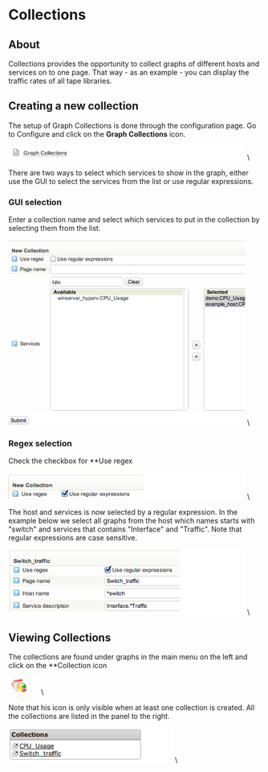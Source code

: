 # Collections

## About

Collections provides the opportunity to collect graphs of different hosts and services on to one page. That way - as an example - you can display the traffic rates of all tape libraries.

## Creating a new collection

The setup of Graph Collections is done through the configuration page.
 Go to Configure and click on the **Graph Collections** icon.

![](images/16482349/16679071.png) \


 There are two ways to select which services to show in the graph, either use the GUI to select the services from the list or use regular expressions.

### GUI selection

Enter a collection name and select which services to put in the collection by selecting them from the list.

![](images/16482349/16679077.png) \


### Regex selection

Check the checkbox for **Use regex

![](images/16482349/16679072.png) \


 The host and services is now selected by a regular expression.
 In the example below we select all graphs from the host which names starts with "switch" and services that contains "Interface" and "Traffic". Note that regular expressions are case sensitive.

![](images/16482349/16679078.png) \


## Viewing Collections

The collections are found under graphs in the main menu on the left and click on the **Collection icon

![](images/16482349/16679075.png) \


 Note that his icon is only visible when at least one collection is created.
 All the collections are listed in the panel to the right.

![](images/16482349/16679076.png) \


